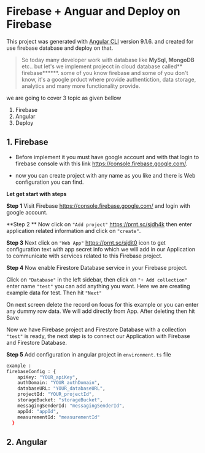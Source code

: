 # Firebase + Anguar and Deploy on Firebase

This project was generated with [Angular CLI](https://github.com/angular/angular-cli) version 9.1.6. and created for use firebase database and deploy on that.

> So today many developer work with database like **MySql, MongoDB** etc.. but let's we implement projecct in cloud database called** firebase******.
some of you know firebase and some of you don't know, it's a google prduct where provide authentiction, data storage, analytics and many more functionality provide.


we are going to cover 3 topic as given bellow

1. Firebase
2. Angular 
3. Deploy

## 1. Firebase

- Before implement it you must have google account and with that login to firebase console with this link https://console.firebase.google.com/.

- now you can create project with any name as you like and there is Web configuration you can find.

**Let get start with steps**

**Step 1** Visit Firebase  https://console.firebase.google.com/ and login with google account.

**Step 2 ** Now click on `"Add project"` https://prnt.sc/sjdh4k  then enter application related information and click on `"create"`.

**Step 3** Next click on `"Web App"` https://prnt.sc/sjdit0 icon to get configuration text with app secret info which we will add in our Application to communicate with services related to this Firebase project.

**Step 4** Now enable Firestore Database service in your Firebase project.

Click on `"Database"` in the left sidebar, then click on `"+ Add collection"` enter name `"test"` you can add anything you want. Here we are creating example data for test. Then hit `"Next"`

On next screen delete the record on focus for this example or you can enter any dummy row data. We will add directly from App. After deleting then hit Save

Now we have Firebase project and Firestore Database with a collection `"test"` is ready, the next step is to connect our Application with Firebase and Firestore Database.


**Step 5** Add configuration in angular project in `environment.ts` file

```sh
example : 
firebaseConfig : {
    apiKey: "YOUR_apiKey",
    authDomain: "YOUR_authDomain",
    databaseURL: "YOUR_databaseURL",
    projectId: "YOUR_projectId",
    storageBucket: "storageBucket",
    messagingSenderId: "messagingSenderId",
    appId: "appId",
    measurementId: "measurementId"
  }
```

## 2. Angular